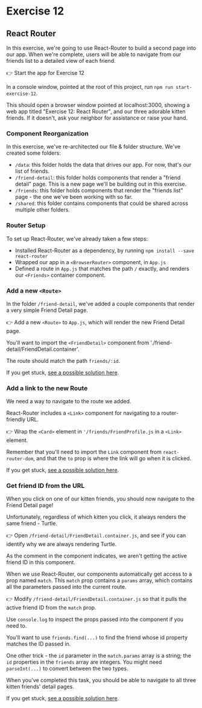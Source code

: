 # Exercise 12
## React Router

In this exercise, we're going to use React-Router to build a second page into our app. When we're complete, users will be able to navigate from our friends list to a detailed view of each friend.

&#128073; Start the app for Exercise 12

In a console window, pointed at the root of this project, run `npm run start-exercise-12`.

This should open a browser window pointed at localhost:3000, showing a web app titled "Exercise 12: React Router", and our three adorable kitten friends. If it doesn't, ask your neighbor for assistance or raise your hand.

### Component Reorganization

In this exercise, we've re-architected our file & folder structure. We've created some folders:

* `/data`: this folder holds the data that drives our app. For now, that's our list of friends.
* `/friend-detail`: this folder holds components that render a "friend detail" page. This is a new page we'll be building out in this exercise.
* `/friends`: this folder holds components that render the "friends list" page - the one we've been working with so far.
* `/shared`: this folder contains components that could be shared across multiple other folders.

### Router Setup

To set up React-Router, we've already taken a few steps:

* Installed React-Router as a dependency, by running `npm install --save react-router`
* Wrapped our app in a `<BrowserRouter>` component, in `App.js`
* Defined a route in `App.js` that matches the path `/` exactly, and renders our `<Friends>` container component.

### Add a new `<Route>`

In the folder `/friend-detail`, we've added a couple components that render a very simple Friend Detail page.

&#128073; Add a new `<Route>` to `App.js`, which will render the new Friend Detail page.

You'll want to import the `<FriendDetail>` component from './friend-detail/FriendDetail.container'.

The route should match the path `friends/:id`.

If you get stuck, [see a possible solution here](./SOLUTIONS.md#frienddetail-route).

### Add a link to the new Route

We need a way to navigate to the route we added.

React-Router includes a `<Link>` component for navigating to a router-friendly URL. 

&#128073; Wrap the `<Card>` element in `'/friends/FriendProfile.js` in a `<Link>` element. 

Remember that you'll need to import the `Link` component from `react-router-dom`, and that the `to` prop is where the link will go when it is clicked.

If you get stuck, [see a possible solution here](./SOLUTIONS.md#friendprofile-link).

### Get friend ID from the URL

When you click on one of our kitten friends, you should now navigate to the Friend Detail page!

Unfortunately, regardless of which kitten you click, it always renders the same friend - Turtle.

&#128073; Open `/friend-detail/FriendDetail.container.js`, and see if you can identify why we are always rendering Turtle.

As the comment in the component indicates, we aren't getting the active friend ID in this component.

When we use React-Router, our components automatically get access to a prop named `match`. This `match` prop contains a `params` array, which contains all the parameters passed into the current route.

&#128073; Modify `/friend-detail/FriendDetail.container.js` so that it pulls the active friend ID from the `match` prop.

Use `console.log` to inspect the props passed into the component if you need to.

You'll want to use `friends.find(...)` to find the friend whose id property matches the ID passed in.

One other trick - the `id` parameter in the `match.params` array is a string; the `id` properties in the `friends` array are integers. You might need `parseInt(...)` to convert between the two types.

When you've completed this task, you should be able to navigate to all three kitten friends' detail pages.

If you get stuck, [see a possible solution here](./SOLUTIONS.md#active-friend-id).
